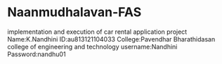

# Naanmudhalavan-FAS
implementation and execution of car rental application project
Name:K.Nandhini
ID:au813121104033
College:Pavendhar Bharathidasan college of engineering and technology
username:Nandhini
Password:nandhu01

